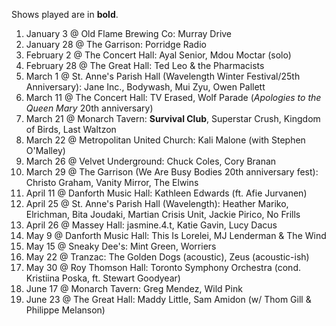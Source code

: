 Shows played are in **bold**.

1. January 3 @ Old Flame Brewing Co: Murray Drive
1. January 28 @ The Garrison: Porridge Radio
1. February 2 @ The Concert Hall: Ayal Senior, Mdou Moctar (solo)
1. February 28 @ The Great Hall: Ted Leo & the Pharmacists
1. March 1 @ St. Anne's Parish Hall (Wavelength Winter Festival/25th Anniversary): Jane Inc., Bodywash, Mui Zyu, Owen Pallett
1. March 11 @ The Concert Hall: TV Erased, Wolf Parade (_Apologies to the Queen Mary_ 20th anniversary)
1. March 21 @ Monarch Tavern: **Survival Club**, Superstar Crush, Kingdom of Birds, Last Waltzon
1. March 22 @ Metropolitan United Church: Kali Malone (with Stephen O'Malley)
1. March 26 @ Velvet Underground: Chuck Coles, Cory Branan
1. March 29 @ The Garrison (We Are Busy Bodies 20th anniversary fest): Christo Graham, Vanity Mirror, The Elwins
1. April 11 @ Danforth Music Hall: Kathleen Edwards (ft. Afie Jurvanen)
1. April 25 @ St. Anne's Parish Hall (Wavelength): Heather Mariko, Elrichman, Bita Joudaki, Martian Crisis Unit, Jackie Pirico, No Frills
1. April 26 @ Massey Hall: jasmine.4.t, Katie Gavin, Lucy Dacus
1. May 9 @ Danforth Music Hall: This Is Lorelei, MJ Lenderman & The Wind
1. May 15 @ Sneaky Dee's: Mint Green, Worriers
1. May 22 @ Tranzac: The Golden Dogs (acoustic), Zeus (acoustic-ish)
1. May 30 @ Roy Thomson Hall: Toronto Symphony Orchestra (cond. Kristiina Poska, ft. Stewart Goodyear)
1. June 17 @ Monarch Tavern: Greg Mendez, Wild Pink
1. June 23 @ The Great Hall: Maddy Little, Sam Amidon (w/ Thom Gill & Philippe Melanson)
